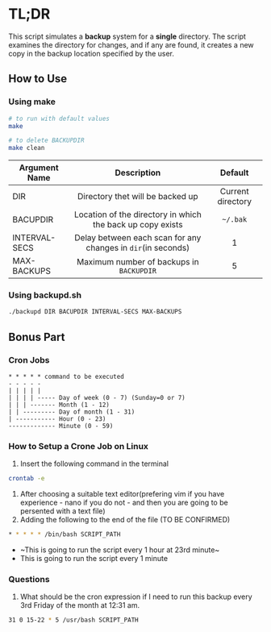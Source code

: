 # TL;DR

This script simulates a **backup** system for a **single** directory.
The script examines the directory for changes, and if any are found, it creates a new copy in the backup location specified by the user.

## How to Use

### Using make

```bash
# to run with default values
make

# to delete BACKUPDIR
make clean
```

| Argument Name |                         Description                          |      Default      |
| ------------- | :----------------------------------------------------------: | :---------------: |
| DIR           |               Directory thet will be backed up               | Current directory |
| BACUPDIR      |  Location of the directory in which the back up copy exists  |     `~/.bak`      |
| INTERVAL-SECS | Delay between each scan for any changes in `dir`(in seconds) |         1         |
| MAX-BACKUPS   |           Maximum number of backups in `BACKUPDIR`           |         5         |

### Using backupd.sh

```bash
./backupd DIR BACUPDIR INTERVAL-SECS MAX-BACKUPS
```

## Bonus Part

### Cron Jobs

```text
* * * * * command to be executed
- - - - -
| | | | |
| | | | ----- Day of week (0 - 7) (Sunday=0 or 7)
| | | ------- Month (1 - 12)
| | --------- Day of month (1 - 31)
| ----------- Hour (0 - 23)
------------- Minute (0 - 59)
```

### How to Setup a Crone Job on Linux

1. Insert the following command in the terminal

```bash
crontab -e
```

1. After choosing a suitable text editor(prefering vim if you have experience - nano if you do not - and then you are going to be persented with a text file)
1. Adding the following to the end of the file (TO BE CONFIRMED)

```bash
* * * * * /bin/bash SCRIPT_PATH
```

- ~This is going to run the script every 1 hour at 23rd minute~
- This is going to run the script every 1 minute

### Questions

1. What should be the cron expression if I need to run this backup every 3rd Friday
   of the month at 12:31 am.

```bash
31 0 15-22 * 5 /usr/bash SCRIPT_PATH
```
